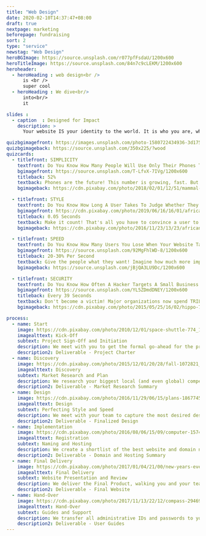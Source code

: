 ```yaml
---
title: "Web Design"
date: 2020-02-10T14:37:47+08:00
draft: true
nextpage: marketing
beforepage: fundraising
sort: 2
type: "service"
newstag: "Web Design"
heroBGImage: https://source.unsplash.com/r077pfFsdaU/1200x600
heroTitleImage: https://source.unsplash.com/84n7c9cLEKM/1200x600
heroheader:
  - heroHeading : web design<br />
      is <br />
      super cool
  - heroHeading : We dive<br/>
      into<br/>
      it

slides :
  - caption  : Designed for Impact
    description: >
      Your website IS your identity to the world. It is who you are, what you offer, and why the user should trust you. To attract and keep users, your website must have excellent Design, super Speed, strong Security, and be Mobile focused.<br>We can help.

quizbgimagefront: https://images.unsplash.com/photo-1580722434936-3d175913fbdc?ixlib=rb-1.2.1&ixid=eyJhcHBfaWQiOjEyMDd9&auto=format&fit=crop&w=1951&q=80
quizbgimageback: https://source.unsplash.com/350x225/?wood
quizcards:
  - titlefront: SIMPLICITY
    textfront: Do You Know How Many People Will Use Only Their Phones To Find Your Website and Social Media Profiles? 
    bgimagefront: https://source.unsplash.com/T-LfvX-7IVg/1200x600
    titleback: 52%
    textback: Phones are the future! This number is growing, fast. But even though over half of all users use only their phones to look up where to travel to and who to donate and volunteer with, most websites perform **much** worse on a phone.<br><br>We tailor each word, image, layout, and code on your website to perform as amazingly on a phone as on a PC. Google looks at how your website performs on both Mobile and Desktop when it decides who to list on their search engine so we optimize every design element to increase visibility greatly.
    bgimageback: https://cdn.pixabay.com/photo/2018/02/01/12/51/mammal-3123179_1280.jpg

  - titlefront: STYLE
    textfront: Do You Know How Long A User Takes To Judge Whether They Will Stay On Your Website Or Go To Another?
    bgimagefront: https://cdn.pixabay.com/photo/2019/06/16/16/01/africa-4278141_1280.jpg
    titleback: 0.05 Seconds
    textback: Make it count! That's all you have to convince a user to stay and learn about who you are and what you do. If that is all you get to make a difference, make it unforgettable.<br><br>We work with you to understand your themes, mission, and goals. We use that to design a spectacular website that uses colour, design effects, and layouts to optimize User Experience. And, as users clearly prefer original designs, your site will not be made from a template but rather designed just for you.
    bgimageback: https://cdn.pixabay.com/photo/2016/11/23/13/23/african-wild-dog-1852820_1280.jpg

  - titlefront: SPEED
    textfront: Do You Know How Many Users You Lose When Your Website Takes Longer Than 3 Seconds to Load?
    bgimagefront: https://source.unsplash.com/92MgFhlWD-8/1200x600
    titleback: 20-30% Per Second
    textback: Give the people what they want! Imagine how much more impact you could have with 75% more visitors, donors, and volunteers than you have right now.<br><br>All our designs fully consider performance, with images, colours, and content all tuned for maximum speed. Google rates template sites from Wix and WordPress a "C" grade or lower due to their awfully slow performance, making them less likely to appear during a search. Our sites have an "A" grade, vastly increasing your visibility.
    bgimageback: https://source.unsplash.com/jBjQA3LU9Dc/1200x600

  - titlefront: SECURITY
    textfront: Do You Know How Often A Hacker Targets A Small Business or Government?
    bgimagefront: https://source.unsplash.com/YL5ZDmdDNEY/1200x600
    titleback: Every 39 Seconds
    textback: Don't become a victim! Major organizations now spend TRILLIONS of dollars each year on improving security, making this their single largest investment.<br><br>Security is our highest priority when building websites. Visitors, volunteers, and donors should never be at risk when they trust you with their data. The most attacked websites are from WordPress, Wix, and other template sites. Our design is completely different and prioritizes security, guaranteeing that you are far less likely to be targeted.
    bgimageback: https://cdn.pixabay.com/photo/2015/05/25/16/02/hippo-783522_1280.jpg

process:
  - name: Start
    image: https://cdn.pixabay.com/photo/2010/12/01/space-shuttle-774_1280.jpg
    imagealttext: Kick-Off
    subtext: Project Sign-Off and Initiation
    description: We meet with you to get the formal go-ahead for the project. Then we meet with your team to understand exactly what your website functionality and design goals are and plan how we get you to those goals from where you are right now.
    description2: Deliverable - Project Charter
  - name: Discovery
    image: https://cdn.pixabay.com/photo/2015/12/01/20/28/fall-1072821_1280.jpg
    imagealttext: Discovery
    subtext: Market Research and Plan
    description: We research your biggest local (and even global) competitors and understand what website functionality and design elements are working best for them. Then we plan how to make those elements work even better for you.
    description2: Deliverable - Market Research Summary
  - name: Design
    image: https://cdn.pixabay.com/photo/2016/11/29/06/15/plans-1867745_1280.jpg
    imagealttext: Design
    subtext: Perfecting Style and Speed
    description: We meet with your team to capture the most desired design elements you may already have or want to have. We then present the initial design options, with two equally superb options for you to choose from. With the chosen option, we begin developing the final product, working closely with your team on content and branding.
    description2: Deliverable - Finalized Design
  - name: Implementation
    image: https://cdn.pixabay.com/photo/2016/08/06/15/09/computer-1574533_1280.jpg
    imagealttext: Registration
    subtext: Naming and Hosting
    description: We create a shortlist of the best website and domain names for you to choose from. Once you select your preference, we set the website up on the fastest and most secure hosting service available, and transfer all your data from any existing websites or services to the new service.
    description2: Deliverable - Domain and Hosting Summary
  - name: Final Delivery
    image: https://cdn.pixabay.com/photo/2017/01/04/21/00/new-years-eve-1953253_1280.jpg
    imagealttext: Final Delivery
    subtext: Website Presentation and Review
    description: We deliver the Final Product, walking you and your team through all of the design choices, from colour to content. We integrate any changes you may wish to have and complete all remaining technical tasks.
    description2: Deliverable - Final Website
  - name: Hand-Over
    image: https://cdn.pixabay.com/photo/2017/11/13/22/12/compass-2946959_1280.jpg
    imagealttext: Hand-Over
    subtext: Guides and Support
    description: We transfer all administrative IDs and passwords to you and provide excellent user guides to help your staff take over the duties of making sure the website stays online after we hand it over. That will not be the end though as we will provide you with ongoing support and will assist with any moderate content changes that may come up in the future.
    description2: Deliverable - User Guides
---
```


